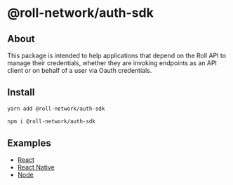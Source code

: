 # @roll-network/auth-sdk

## About

This package is intended to help applications that depend on the Roll API to manage their credentials, whether they are invoking endpoints as an API client or on behalf of a user via Oauth credentials.

## Install

```sh
yarn add @roll-network/auth-sdk
```

```sh
npm i @roll-network/auth-sdk
```

## Examples

- [React](/examples/example-web-oauth-client/)
- [React Native](/examples/example-native-oauth-client/)
- [Node](/examples/example-node-api-client/)
